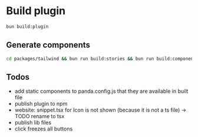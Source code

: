 # Build plugin
```bash
bun build:plugin
```

## Generate components
```bash
cd packages/tailwind && bun run build:stories && bun run build:components && bun run build:styles && git add . && cd ../.. && bun lint-staged
```

## Todos
- add static components to panda.config.js that they are available in built file
- publish plugin to npm
- website: snippet.tsx for Icon is not shown (because it is not a ts file) -> TODO rename to tsx
- publish lib files
- click freezes all buttons